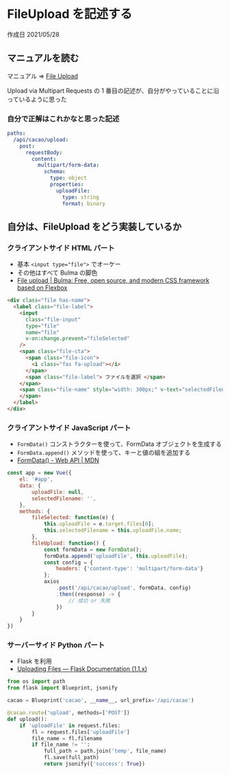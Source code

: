 # FileUpload を記述する

作成日 2021/05/28

## マニュアルを読む

マニュアル => [File Upload](https://swagger.io/docs/specification/describing-request-body/file-upload/)

Upload via Multipart Requests の 1 番目の記述が、自分がやっていることに沿っているように思った

### 自分で正解はこれかなと思った記述

```yaml
paths:
  /api/cacao/upload:
    post:
      requestBody:
        content:
          multipart/form-data:
            schema:
              type: object
              properties:
                uploadFile:
                  type: string
                  format: binary
```

## 自分は、FileUpload をどう実装しているか

### クライアントサイド HTML パート

- 基本 `<input type="file">` でオーケー
- その他はすべて Bulma の脚色
- [File upload \| Bulma: Free, open source, and modern CSS framework based on Flexbox](https://bulma.io/documentation/form/file/)

```html
<div class="file has-name">
  <label class="file-label">
    <input
      class="file-input"
      type="file"
      name="file"
      v-on:change.prevent="fileSelected"
    />
    <span class="file-cta">
      <span class="file-icon">
        <i class="fas fa-upload"></i>
      </span>
      <span class="file-label"> ファイルを選択 </span>
    </span>
    <span class="file-name" style="width: 300px;" v-text="selectedFilename">
    </span>
  </label>
</div>
```

### クライアントサイド JavaScript パート

- `FormData()` コンストラクターを使って、FormData オブジェクトを生成する
- `FormData.append()` メソッドを使って、キーと値の組を追加する
- [FormData\(\) \- Web API \| MDN](https://developer.mozilla.org/ja/docs/Web/API/FormData/FormData)

```javascript
const app = new Vue({
    el: '#app',
    data: {
        uploadFile: null,
        selectedFilename: '',
    },
    methods: {
        fileSelected: function(e) {
            this.uploadFile = e.target.files[0];
            this.selectedFilename = this.uploadFile.name;
        },
        fileUpload: function() {
            const formData = new FormData();
            formData.append('uploadFile', this.uploadFile);
            const config = {
                headers: {'content-type': 'multipart/form-data'}
            };
            axios
                .post('/api/cacao/upload', formData, config)
                .then((response) -> {
                    // 成功 or 失敗
                })
        }
    }
})
```

### サーバーサイド Python パート

- Flask を利用
- [Uploading Files — Flask Documentation \(1\.1\.x\)](https://flask.palletsprojects.com/en/1.1.x/patterns/fileuploads/)

```python
from os import path
from flask import Blueprint, jsonify

cacao = Blueprint('cacao', __name__, url_prefix='/api/cacao')

@cacao.route('upload', methods=['POST'])
def upload():
    if 'uploadFile' in request.files:
        fl = request.files['uploadFile']
        file_name = fl.filename
        if file_name != '':
            full_path = path.join('temp', file_name)
            fl.save(full_path)
            return jsonify({'success': True})
```

